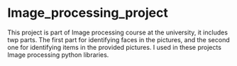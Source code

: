 # Image_processing_project
This project is part of Image processing course at the university, it includes twp parts. 
The first part for identifying faces in the pictures, and the second one for identifying items in the provided pictures.
I used in these projects Image processing python libraries.
